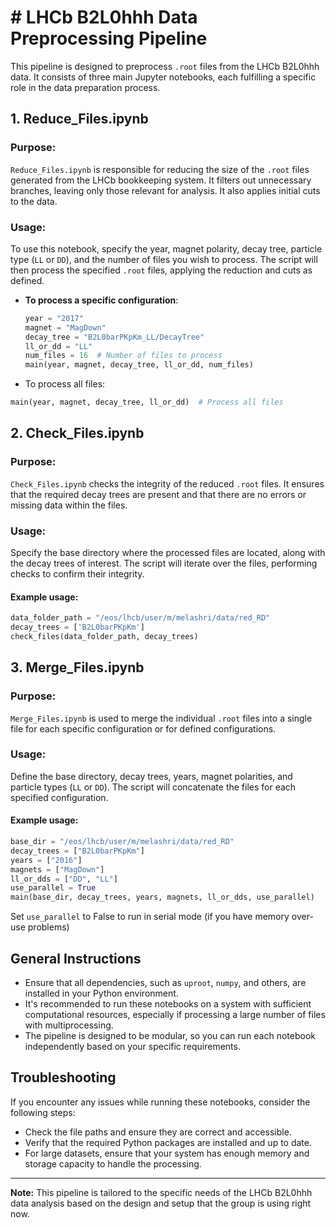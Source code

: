 # # LHCb B2L0hhh Data Preprocessing Pipeline

This pipeline is designed to preprocess `.root` files from the LHCb B2L0hhh data. It consists of three main Jupyter notebooks, each fulfilling a specific role in the data preparation process.

## 1. Reduce_Files.ipynb

### Purpose:
`Reduce_Files.ipynb` is responsible for reducing the size of the `.root` files generated from the LHCb bookkeeping system. It filters out unnecessary branches, leaving only those relevant for analysis. It also applies initial cuts to the data.

### Usage:
To use this notebook, specify the year, magnet polarity, decay tree, particle type (`LL` or `DD`), and the number of files you wish to process. The script will then process the specified `.root` files, applying the reduction and cuts as defined.

- **To process a specific configuration**:
  ```python
  year = "2017"
  magnet = "MagDown"
  decay_tree = "B2L0barPKpKm_LL/DecayTree"
  ll_or_dd = "LL"
  num_files = 16  # Number of files to process
  main(year, magnet, decay_tree, ll_or_dd, num_files)
- To process all files:
```python
main(year, magnet, decay_tree, ll_or_dd)  # Process all files
```
## 2. Check_Files.ipynb
### Purpose:
`Check_Files.ipynb` checks the integrity of the reduced `.root` files. It ensures that the required decay trees are present and that there are no errors or missing data within the files.

### Usage:
Specify the base directory where the processed files are located, along with the decay trees of interest. The script will iterate over the files, performing checks to confirm their integrity.

#### Example usage:
```python
data_folder_path = "/eos/lhcb/user/m/melashri/data/red_RD"
decay_trees = ['B2L0barPKpKm']
check_files(data_folder_path, decay_trees)
```
## 3. Merge_Files.ipynb
### Purpose:
`Merge_Files.ipynb` is used to merge the individual `.root` files into a single file for each specific configuration or for defined configurations.

### Usage:
Define the base directory, decay trees, years, magnet polarities, and particle types (`LL` or `DD`). The script will concatenate the files for each specified configuration.

#### Example usage:
```python
base_dir = "/eos/lhcb/user/m/melashri/data/red_RD"
decay_trees = ["B2L0barPKpKm"]
years = ["2016"]
magnets = ["MagDown"]
ll_or_dds = ["DD", "LL"]
use_parallel = True 
main(base_dir, decay_trees, years, magnets, ll_or_dds, use_parallel)
```

Set `use_parallel` to False to run in serial mode (if you have memory over-use problems)

## General Instructions

- Ensure that all dependencies, such as `uproot`, `numpy`, and others, are installed in your Python environment.
- It's recommended to run these notebooks on a system with sufficient computational resources, especially if processing a large number of files with multiprocessing.
- The pipeline is designed to be modular, so you can run each notebook independently based on your specific requirements.

## Troubleshooting

If you encounter any issues while running these notebooks, consider the following steps:
- Check the file paths and ensure they are correct and accessible.
- Verify that the required Python packages are installed and up to date.
- For large datasets, ensure that your system has enough memory and storage capacity to handle the processing.

---

**Note:** This pipeline is tailored to the specific needs of the LHCb B2L0hhh data analysis based on the design and setup that the group is using right now. 
